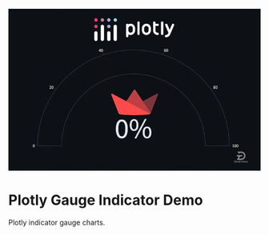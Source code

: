 ![Welcome!](https://github.com/REPNOT/gauge-demo/blob/main/media/Stream_Gauge_GIF.gif "Introduction animation for plotly gauge indicator demo app on Streamlit")

# Plotly Gauge Indicator Demo

Plotly indicator gauge charts.


